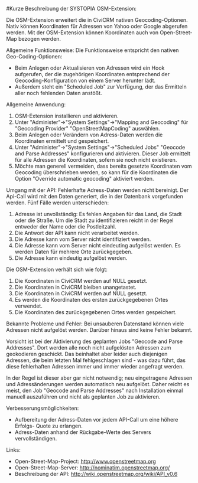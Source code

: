 #Kurze Beschreibung der SYSTOPIA OSM-Extension:

Die OSM-Extension erweitert die in CiviCRM nativen Geocoding-Optionen.
Nativ können Koordinaten für Adressen von Yahoo oder Google abgerufen werden.
Mit der OSM-Extension können Koordinaten auch von Open-Street-Map bezogen werden.

Allgemeine Funktionsweise:
Die Funktionsweise entspricht den nativen Geo-Coding-Optionen:
*   Beim Anlegen oder Aktualisieren von Adressen wird ein Hook aufgerufen, der
    die zugehörigen Koordinaten entsprechend der Geocoding-Konfiguration von
    einem Server herunter lädt.
*   Außerdem steht ein "Scheduled Job" zur Verfügung, der das Ermitteln aller
    noch fehlenden Daten anstößt.

Allgemeine Anwendung:
 1.  OSM-Extension installieren und aktivieren.
 2.  Unter "Administer"->"System Settings"->"Mapping and Geocoding"
    für "Geocoding Provider" "OpenStreetMapCoding" auswählen.
   1.  Beim Anlegen oder Verändern von Adress-Daten werden die Koordinaten
        ermittelt und gespeichert.
   2.  Unter "Administer"->"System Settings"->"Scheduled Jobs"
        "Geocode and Parse Addresses" konfigurieren und aktivieren.
        Dieser Job ermittelt für alle Adressen die Koordinaten, sofern sie noch
        nicht existieren.
 4.  Möchte man generell vermeiden, dass bereits gesetzte Koordinaten vom
    Geocoding überschrieben werden, so kann für die Koordinaten die Option
    "Override automatic geocoding" aktiviert werden.

Umgang mit der API:
Fehlerhafte Adress-Daten werden nicht bereinigt. Der Api-Call wird mit den
Daten generiert, die in der Datenbank vorgefunden werden.
Fünf Fälle werden unterschieden:
 1.  Adresse ist unvollständig:
    Es fehlen Angaben für das Land, die Stadt oder die Straße.
    Um die Stadt zu identifizieren reicht in der Regel entweder der Name oder
    die Postleitzahl.
 2.  Die Antwort der API kann nicht verarbeitet werden.
 3.  Die Adresse kann vom Server nicht identifiziert werden.
 4.  Die Adresse kann vom Server nicht eindeuting aufgelöst werden.
    Es werden Daten für mehrere Orte zurückgegeben.
 5.  Die Adresse kann eindeutig aufgelöst werden.

Die OSM-Extension verhält sich wie folgt:
 1.  Die Koordinaten in CiviCRM werden auf NULL gesetzt.
 2.  Die Koordinaten in CiviCRM bleiben unangetastet.
 3.  Die Koordinaten in CiviCRM werden auf NULL gesetzt.
 4.  Es werden die Koordinaten des ersten zurückgegebenen Ortes verwendet.
 5.  Die Koordinaten des zurückgegebenen Ortes werden gespeichert.

Bekannte Probleme und Fehler:
Bei unsauberen Datenstand können viele Adressen nicht aufgelöst werden.
Darüber hinaus sind keine Fehler bekannt.

Vorsicht ist bei der Aktivierung des geplanten Jobs "Geocode and Parse Addresses". Dort werden alle noch nicht aufgelösten Adressen zum geokodieren geschickt. Das beinhaltet aber leider auch diejenigen Adressen, die beim letzten Mal fehlgeschlagen sind - was dazu führt, das diese fehlerhaften Adressen immer und immer wieder angefragt werden.

In der Regel ist dieser aber gar nicht notwendig; neu eingetragene Adressen und Adressänderungen werden automatisch neu aufgelöst. Daher reicht es meist, den Job "Geocode and Parse Addresses" nach Installation einmal manuell auszuführen und nicht als geplanten Job zu aktivieren.

Verbesserungsmöglichkeiten:
*   Aufbereitung der Adress-Daten vor jedem API-Call um eine höhere Erfolgs-
    Quote zu erlangen.
*   Adress-Daten anhand der Rückgabe-Werte des Servers vervollständigen.

Links:
*   Open-Street-Map-Project:   http://www.openstreetmap.org
*   Open-Street-Map-Server:    http://nominatim.openstreetmap.org/
*   Beschreibung der API:      http://wiki.openstreetmap.org/wiki/API_v0.6

